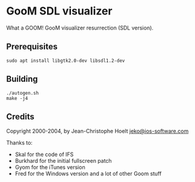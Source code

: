 # GooM SDL visualizer

What a GOOM! GooM visualizer resurrection (SDL version).

## Prerequisites

```
sudo apt install libgtk2.0-dev libsdl1.2-dev
```

## Building

```
./autogen.sh
make -j4
```

## Credits

Copyright 2000-2004, by Jean-Christophe Hoelt <jeko@ios-software.com>

Thanks to:

* Skal for the code of IFS
* Burkhard for the initial fullscreen patch
* Gyom for the iTunes version
* Fred for the Windows version and a lot of other Goom stuff

